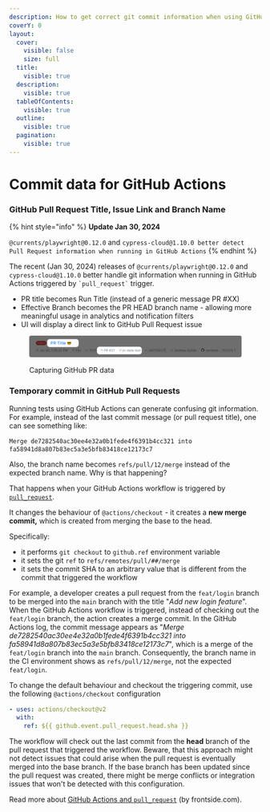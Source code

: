 ```yaml
---
description: How to get correct git commit information when using GitHub Actions
coverY: 0
layout:
  cover:
    visible: false
    size: full
  title:
    visible: true
  description:
    visible: true
  tableOfContents:
    visible: true
  outline:
    visible: true
  pagination:
    visible: true
---
```


# Commit data for GitHub Actions

### GitHub Pull Request Title, Issue Link and Branch Name

{% hint style="info" %}
**Update Jan 30, 2024**

`@currents/playwright@0.12.0` and `cypress-cloud@1.10.0 better detect Pull Request information when running in GitHub Actions`
{% endhint %}

The recent (Jan 30, 2024) releases of `@currents/playwright@0.12.0` and `cypress-cloud@1.10.0` better handle git information when running in GitHub Actions triggered by `` `pull_request` `` trigger.

* PR title becomes Run Title (instead of a generic message PR #XX)
* Effective Branch becomes the PR HEAD branch name - allowing more meaningful usage in analytics and notification filters&#x20;
* UI will display a direct link to GitHub Pull Request issue

<figure><img src="../../.gitbook/assets/currents-2024-01-30-14.57.07@2x (1).png" alt=""><figcaption><p>Capturing GitHub PR data</p></figcaption></figure>

### Temporary commit in GitHub Pull Requests

Running tests using GitHub Actions can generate confusing git information. For example, instead of the last commit message (or pull request title), one can see something like:

```
Merge de7282540ac30ee4e32a0b1fede4f6391b4cc321 into fa58941d8a807b83ec5a3e5bfb83418ce12173c7
```

Also, the branch name becomes `refs/pull/12/merge` instead of the expected branch name. Why is that happening?

That happens when your GitHub Actions workflow is triggered by [`pull_request`](https://docs.github.com/en/github-ae@latest/actions/using-workflows/events-that-trigger-workflows#pull\_request).

It changes the behaviour of `@actions/checkout` - it creates a **new merge commit,** which is created from merging the base to the head.

Specifically:

* it performs `git checkout` to `github.ref` environment variable
* it sets the git `ref` to `refs/remotes/pull/##/merge`
* it sets the commit SHA to an arbitrary value that is different from the commit that triggered the workflow

For example, a developer creates a pull request from the `feat/login` branch to be merged into the `main` branch with the title "_Add new login feature_". When the GitHub Actions workflow is triggered, instead of checking out the `feat/login` branch, the action creates a merge commit. In the GitHub Actions log, the commit message appears as "_Merge de7282540ac30ee4e32a0b1fede4f6391b4cc321 into fa58941d8a807b83ec5a3e5bfb83418ce12173c7_", which is a merge of the `feat/login` branch into the `main` branch. Consequently, the branch name in the CI environment shows as `refs/pull/12/merge`, not the expected `feat/login`.

To change the default behaviour and checkout the triggering commit, use the following `@actions/checkout` configuration

```yaml
- uses: actions/checkout@v2
  with:
    ref: ${{ github.event.pull_request.head.sha }}
```

The workflow will check out the last commit from the **head** branch of the pull request that triggered the workflow. Beware, that this approach might not detect issues that could arise when the pull request is eventually merged into the base branch. If the base branch has been updated since the pull request was created, there might be merge conflicts or integration issues that won't be detected with this configuration.

Read more about [GitHub Actions and `pull_request`](https://frontside.com/blog/2020-05-26-github-actions-pull\_request/) (by frontside.com).
